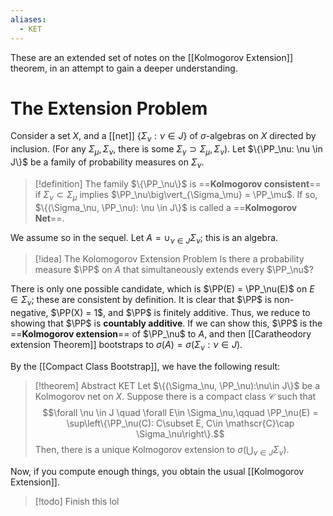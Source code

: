 ```yaml
---
aliases:
  - KET
---
```

These are an extended set of notes on the [[Kolmogorov Extension]] theorem, in an attempt to gain a deeper understanding.

# The Extension Problem

Consider a set $X$, and a [[net]] $\{\Sigma_\nu: \nu \in J\}$ of $\sigma$-algebras on $X$ directed by inclusion. (For any $\Sigma_\mu, \Sigma_\nu$, there is some $\Sigma_\gamma \supset \Sigma_\mu, \Sigma_\nu$). Let $\{\PP_\nu: \nu \in J\}$ be a family of probability measures on $\Sigma_\nu$.

>[!definition]
>The family $\{\PP_\nu\}$ is ==**Kolmogorov consistent**== if $\Sigma_\nu \subset \Sigma_\mu$ implies $\PP_\nu\big\vert_{\Sigma_\mu} = \PP_\mu$. If so, $\{(\Sigma_\nu, \PP_\nu): \nu \in J\}$ is called a ==**Kolmogorov Net**==.

We assume so in the sequel. Let $A = \cup_{\nu \in J} \Sigma_\nu$; this is an algebra.

>[!idea] The Kolomogorov Extension Problem
>Is there a probability measure $\PP$ on $A$ that simultaneously extends every $\PP_\nu$?

There is only one possible candidate, which is $\PP(E) = \PP_\nu(E)$ on $E\in \Sigma_\nu$; these are consistent by definition. It is clear that $\PP$ is non-negative, $\PP(X) = 1$, and $\PP$ is finitely additive. Thus, we reduce to showing that $\PP$ is **countably additive**. If we can show this, $\PP$ is the ==**Kolmogorov extension**== of $\PP_\nu$ to $A$, and then [[Caratheodory extension Theorem]] bootstraps to $\sigma(A) = \sigma(\Sigma_\nu: \nu \in J)$.

By the [[Compact Class Bootstrap]], we have the following result:

>[!theorem] Abstract KET
>Let $\{(\Sigma_\nu, \PP_\nu):\nu\in J\}$ be a Kolmogorov net on $X$. Suppose there is a compact class $\mathscr{C}$ such that
>$$\forall \nu \in J \quad \forall E\in \Sigma_\nu,\qquad \PP_\nu(E) = \sup\left\{\PP_\nu(C): C\subset E, C\in \mathscr{C}\cap \Sigma_\nu\right\}.$$
>Then, there is a unique Kolmogorov extension to $\sigma\left(\bigcup_{\nu\in J} \Sigma_\nu\right)$.

Now, if you compute enough things, you obtain the usual [[Kolmogorov Extension]].

>[!todo] Finish this lol